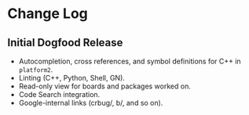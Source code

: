 # Change Log

## Initial Dogfood Release

- Autocompletion, cross references, and symbol definitions for C++ in `platform2`.
- Linting (C++, Python, Shell, GN).
- Read-only view for boards and packages worked on.
- Code Search integration.
- Google-internal links (crbug/, b/, and so on).
